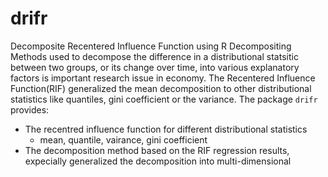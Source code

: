 # drifr
Decomposite Recentered Influence Function using R
Decompositing Methods used to decompose the difference in a distributional statsitic between two groups, or its change over time, into 
various explanatory factors is important research issue in economy. The Recentered Influence Function(RIF) generalized the mean
decomposition to other distributional statistics like quantiles, gini coefficient or the variance. The package `drifr` provides:
* The recentred influence function for different distributional statistics
   * mean, quantile, vairance, gini coefficient
* The decomposition method based on the RIF regression results, expecially generalized the decomposition into multi-dimensional
